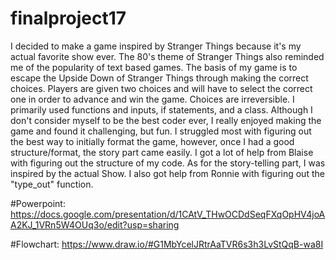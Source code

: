 # finalproject17

I decided to make a game inspired by Stranger Things because it's my actual favorite show ever. The 80's theme of Stranger Things also reminded me of the popularity of text based games. The basis of my game is to escape the Upside Down of Stranger Things through making the correct choices. Players are given two choices and will have to select the correct one in order to advance and win the game. Choices are irreversible. I primarily used functions and inputs, if statements, and a class. Although I don't consider myself to be the best coder ever, I really enjoyed making the game and found it challenging, but fun. I struggled most with figuring out the best way to initially format the game, however, once I had a good structure/format, the story part came easily. I got a lot of help from Blaise with figuring out the structure of my code. As for the story-telling part, I was inspired by the actual Show. I also got help from Ronnie with figuring out the "type_out" function.

#Powerpoint: https://docs.google.com/presentation/d/1CAtV_THwOCDdSeqFXqOpHV4joAA2KJ_1VRn5W4OUq3o/edit?usp=sharing

#Flowchart: https://www.draw.io/#G1MbYcelJRtrAaTVR6s3h3LvStQqB-wa8I
